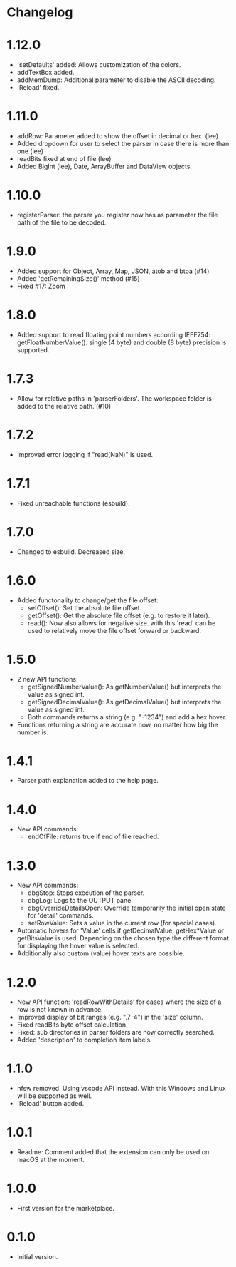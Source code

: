 # Changelog

# 1.12.0
- 'setDefaults' added: Allows customization of the colors.
- addTextBox added.
- addMemDump: Additional parameter to disable the ASCII decoding.
- 'Reload' fixed.

# 1.11.0
- addRow: Parameter added to show the offset in decimal or hex. (lee)
- Added dropdown for user to select the parser in case there is more than one (lee)
- readBits fixed at end of file (lee)
- Added BigInt (lee), Date, ArrayBuffer and DataView objects.

# 1.10.0
- registerParser: the parser you register now has as parameter the file path of the file to be decoded.

# 1.9.0
- Added support for Object, Array, Map, JSON, atob and btoa (#14)
- Added 'getRemainingSize()' method (#15)
- Fixed #17: Zoom

# 1.8.0
- Added support to read floating point numbers according IEEE754: getFloatNumberValue(). single (4 byte) and double (8 byte) precision is supported.

# 1.7.3
- Allow for relative paths in 'parserFolders'. The workspace folder is added to the relative path. (#10)

# 1.7.2
- Improved error logging if "read(NaN)" is used.

# 1.7.1
- Fixed unreachable functions (esbuild).

# 1.7.0
- Changed to esbuild. Decreased size.

# 1.6.0
- Added functonality to change/get the file offset:
	- setOffset():	Set the absolute file offset.
	- getOffset(): Get the absolute file offset (e.g. to restore it later).
	- read(): Now also allows for negative size. with this 'read' can be used to relatively move the file offset forward or backward.

# 1.5.0
- 2 new API functions:
	- getSignedNumberValue(): As getNumberValue() but interprets the value as signed int.
	- getSignedDecimalValue(): As getDecimalValue() but interprets the value as signed int.
	- Both commands returns a string (e.g. "-1234") and add a hex hover.
- Functions returning a string are accurate now, no matter how big the number is.

# 1.4.1
- Parser path explanation added to the help page.

# 1.4.0
- New API commands:
	- endOfFile: returns true if end of file reached.

# 1.3.0
- New API commands:
	- dbgStop: Stops execution of the parser.
	- dbgLog: Logs to the OUTPUT pane.
	- dbgOverrideDetailsOpen: Override temporarily the initial open state for 'detail' commands.
	- setRowValue: Sets a value in the current row (for special cases).
- Automatic hovers for 'Value' cells if getDecimalValue, getHex*Value or getBitsValue is used. Depending on the chosen type the different format for displaying the hover value is selected.
- Additionally also custom (value) hover texts are possible.

# 1.2.0
- New API function: 'readRowWithDetails' for cases where the size of a row is not known in advance.
- Improved display of bit ranges (e.g. ".7-4") in the 'size' column.
- Fixed readBits byte offset calculation.
- Fixed: sub directories in parser folders are now correctly searched.
- Added 'description' to completion item labels.

# 1.1.0
- nfsw removed. Using vscode API instead. With this Windows and Linux will be supported as well.
- 'Reload' button added.

# 1.0.1
- Readme: Comment added that the extension can only be used on macOS at the moment.

# 1.0.0
- First version for the marketplace.

# 0.1.0
- Initial version.
